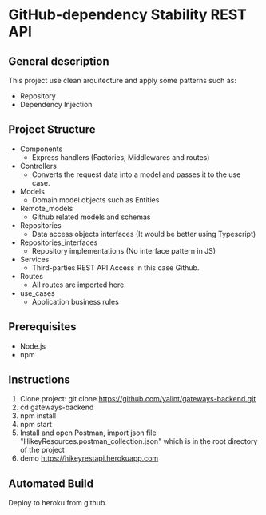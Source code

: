 # GitHub-dependency Stability REST API

General description
---
This project use clean arquitecture and apply 
some patterns such as:
- Repository
- Dependency Injection

Project Structure
---
- Components
	-  Express handlers (Factories, Middlewares and routes)
- Controllers
	- Converts the request data into a model and passes it to the use case.
- Models
	- Domain model objects such as Entities
- Remote_models
	- Github related models and schemas
- Repositories
	- Data access objects interfaces (It would be better using Typescript)
- Repositories_interfaces
	- Repository implementations (No interface pattern in JS)
- Services
	- Third-parties REST API Access in this case Github.
- Routes
	- All routes are imported here.
- use_cases
	- Application business rules 		

Prerequisites
---
- Node.js
- npm

Instructions
---
1. Clone project: 
	git clone https://github.com/yalint/gateways-backend.git
2. cd gateways-backend
3. npm install
4. npm start 
5. Install and open Postman, import json file "HikeyResources.postman_collection.json" which is in the root directory of the project
6. demo https://hikeyrestapi.herokuapp.com

Automated Build
---
Deploy to heroku from github.